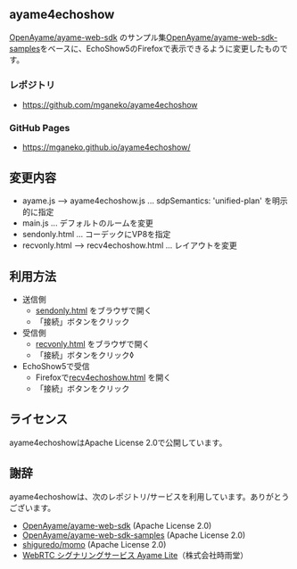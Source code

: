 ## ayame4echoshow

[OpenAyame/ayame-web-sdk](https://github.com/OpenAyame/ayame-web-sdk) のサンプル集[OpenAyame/ayame-web-sdk-samples](https://github.com/OpenAyame/ayame-web-sdk-samples)をベースに、EchoShow5のFirefoxで表示できるように変更したものです。

### レポジトリ

- https://github.com/mganeko/ayame4echoshow

### GitHub Pages

- https://mganeko.github.io/ayame4echoshow/

## 変更内容

- ayame.js --> ayame4echoshow.js ... sdpSemantics: 'unified-plan' を明示的に指定
- main.js ... デフォルトのルームを変更
- sendonly.html ... コーデックにVP8を指定
- recvonly.html --> recv4echoshow.html ... レイアウトを変更

## 利用方法

- 送信側
  - [sendonly.html](sendonly.html) をブラウザで開く
  - 「接続」ボタンをクリック
- 受信側
  - [recvonly.html](recvonly.html) をブラウザで開く
  - 「接続」ボタンをクリック◊
- EchoShow5で受信
  - Firefoxで[recv4echoshow.html](recv4echoshow.html) を開く
  - 「接続」ボタンをクリック

## ライセンス

ayame4echoshowはApache License 2.0で公開しています。

## 謝辞

ayame4echoshowは、次のレポジトリ/サービスを利用しています。ありがとうございます。

- [OpenAyame/ayame-web-sdk](https://github.com/OpenAyame/ayame-web-sdk)  (Apache License 2.0)
- [OpenAyame/ayame-web-sdk-samples](https://github.com/OpenAyame/ayame-web-sdk-samples) (Apache License 2.0)
- [shiguredo/momo](https://github.com/shiguredo/momo) (Apache License 2.0)
- [WebRTC シグナリングサービス Ayame Lite](https://ayame-lite.shiguredo.jp/beta)（株式会社時雨堂）

